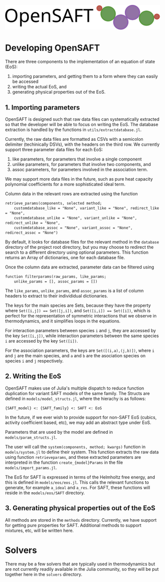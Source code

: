 ![OpenSAFT_logo](OpenSAFT_logo.svg)

# Developing OpenSAFT
There are three components to the implementation of an equation of state (EoS):

1. importing parameters, and getting them to a form where they can easily be accessed
2. writing the actual EoS, and
3. generating physical properties out of the EoS.

## 1. Importing parameters
OpenSAFT is designed such that raw data files can systematically extracted so that the developer will be able to focus on writing the EoS. The database extraction is handled by the functions in ```utils/extractdatabase.jl```.  

Currently, the raw data files are formatted as CSVs with a semicolon delimiter (techinically DSVs), with the headers on the third row. We currently support three parameter data files for each EoS:

1. like parameters, for parameters that involve a single component
2. unlike parameters, for parameters that involve two components, and
3. assoc parameters, for parameters involved in the association term.

We may support more data files in the future, such as pure heat capacity polynomial coefficients for a more sophisticated ideal term.

Column data in the relevant rows are extracted using the function

    retrieve_params(components, selected method;
        customdatabase_like = "None", variant_like = "None", redirect_like = "None",
        customdatabase_unlike = "None", variant_unlike = "None", redirect_unlike = "None",
        customdatabase_assoc = "None", variant_assoc = "None", redirect_assoc = "None")

By default, it looks for database files for the relevant method in the ```database``` directory of the project root directory, but you may choose to redirect the search to a different directory using optional parameters. This function returns an Array of dictionaries, one for each database file.

Once the column data are extracted, parameter data can be filtered using

    function filterparams(raw_params, like_params;
        unlike_params = [], assoc_params = [])

The ```like_params```, ```unlike_params```, and ```assoc_params``` is a list of column headers to extract to their individidual dictionaries.

The keys for the main species are Sets, because they have the property where ```Set([i,j]) == Set([j,i])```, and ```Set([i,i]) == Set([i])```, which is perfect for the representation of symmetric interactions that we observe in thermodynamics, and it simplifies loops in the equations.

For interaction parameters between species ```i``` and ```j```, they are accessed by the key ```Set([i,j])```, while interaction parameters between the same species ```i``` are accessed by the key ```Set([i])```.

For the association parameters, the keys are ```Set([(i,a),(j,b)])```, where ```i``` and ```j``` are the main species, and ```a``` and ```b``` are the asociation species on species ```i``` and ```j``` respectively.

## 2. Writing the EoS
OpenSAFT makes use of Julia's multiple dispatch to reduce function duplication for variant SAFT models of the same family. The Structs are defined in ```models/model_structs.jl```, where the hierachy is as follows:

    {SAFT_model} <: {SAFT_family} <: SAFT <: EoS

In the future, if we ever wish to provide support for non-SAFT EoS (cubics, activity coefficient based, etc), we may add an abstract type under EoS.

Parameters that are used by the model are defined in ```models/param_structs.jl```. 

The user will call the ```system(components, method; kwargs)``` function in ```models/system.jl``` to define their system. This function extracts the raw data using function ```retrieveparams```, and these extracted parameters are interpreted in the function ```create_{model}Params``` in the file ```models/import_params.jl```.

The EoS for SAFT is expressed in terms of the Helmholtz free energy, and this is defined in ```models/eos/eos.jl```. This calls the relevant functions to generate, for example ```a_ideal``` and ```a_res```. For SAFT, these functions will reside in the ```models/eos/SAFT``` directory.

## 3. Generating physical properties out of the EoS
All methods are stored in the ```methods``` directory. Currently, we have support for getting pure properties for SAFT. Additional methods to support mixtures, etc, will be written here.

# Solvers
There may be a few solvers that are typically used in thermodynamics but are not currently readily available in the Julia community, so they will be put together here in the ```solvers``` directory.
